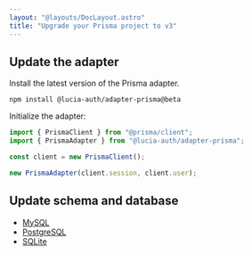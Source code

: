 ```yaml
---
layout: "@layouts/DocLayout.astro"
title: "Upgrade your Prisma project to v3"
---
```


## Update the adapter

Install the latest version of the Prisma adapter.

```
npm install @lucia-auth/adapter-prisma@beta
```

Initialize the adapter:

```ts
import { PrismaClient } from "@prisma/client";
import { PrismaAdapter } from "@lucia-auth/adapter-prisma";

const client = new PrismaClient();

new PrismaAdapter(client.session, client.user);
```

## Update schema and database

- [MySQL](/upgrade-v3/prisma/mysql)
- [PostgreSQL](/upgrade-v3/prisma/postgresql)
- [SQLite](/upgrade-v3/prisma/sqlite)
